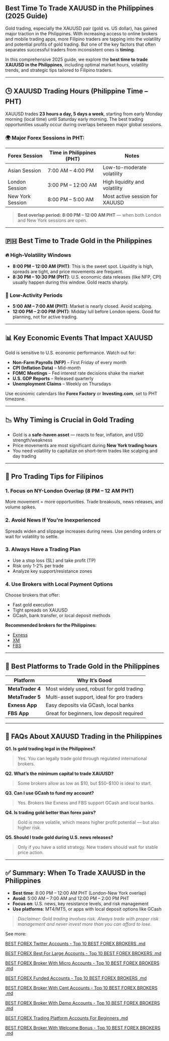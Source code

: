## Best Time To Trade XAUUSD in the Philippines (2025 Guide)

Gold trading, especially the XAUUSD pair (gold vs. US dollar), has gained major traction in the Philippines. With increasing access to online brokers and mobile trading apps, more Filipino traders are tapping into the volatility and potential profits of gold trading. But one of the key factors that often separates successful traders from inconsistent ones is **timing**.

In this comprehensive 2025 guide, we explore the **best time to trade XAUUSD in the Philippines**, including optimal market hours, volatility trends, and strategic tips tailored to Filipino traders.

---

## 🕒 XAUUSD Trading Hours (Philippine Time – PHT)

XAUUSD trades **23 hours a day, 5 days a week**, starting from early Monday morning (local time) until Saturday early morning. The best trading opportunities usually occur during overlaps between major global sessions.

### 🌍 Major Forex Sessions in PHT:

| Forex Session    | Time in Philippines (PHT) | Notes                          |
| ---------------- | ------------------------- | ------------------------------ |
| Asian Session    | 7:00 AM – 4:00 PM         | Low-to-moderate volatility     |
| London Session   | 3:00 PM – 12:00 AM        | High liquidity and volatility  |
| New York Session | 8:00 PM – 5:00 AM         | Most active session for XAUUSD |

> **Best overlap period:** **8:00 PM – 12:00 AM PHT** — when both London and New York sessions are open.

---

## 🇵🇭 Best Time to Trade Gold in the Philippines

### 🔥 High-Volatility Windows

* **8:00 PM – 12:00 AM (PHT)**: This is the sweet spot. Liquidity is high, spreads are tight, and price movements are frequent.
* **8:30 PM – 10:30 PM (PHT)**: U.S. economic data releases (like NFP, CPI) usually happen during this window. Gold reacts sharply.

### 🧊 Low-Activity Periods

* **5:00 AM – 7:00 AM (PHT)**: Market is nearly closed. Avoid scalping.
* **12:00 PM – 2:00 PM (PHT)**: Midday lull before London opens. Good for planning, not for active trading.

---

## 📊 Key Economic Events That Impact XAUUSD

Gold is sensitive to U.S. economic performance. Watch out for:

* **Non-Farm Payrolls (NFP)** – First Friday of every month
* **CPI (Inflation Data)** – Mid-month
* **FOMC Meetings** – Fed interest rate decisions shake the market
* **U.S. GDP Reports** – Released quarterly
* **Unemployment Claims** – Weekly on Thursdays

Use economic calendars like **Forex Factory** or **Investing.com**, set to PHT timezone.

---

## 📉 Why Timing is Crucial in Gold Trading

* Gold is a **safe-haven asset** — reacts to fear, inflation, and USD strength/weakness
* Price movements are most significant during **New York trading hours**
* You need volatility to capitalize on short-term trades like scalping and day trading

---

## 🧠 Pro Trading Tips for Filipinos

### 1. **Focus on NY-London Overlap (8 PM – 12 AM PHT)**

More movement = more opportunities. Trade breakouts, news releases, and volume spikes.

### 2. **Avoid News If You're Inexperienced**

Spreads widen and slippage increases during news. Use pending orders or wait for volatility to settle.

### 3. **Always Have a Trading Plan**

* Use a stop loss (SL) and take profit (TP)
* Risk only 1-2% per trade
* Analyze key support/resistance zones

### 4. **Use Brokers with Local Payment Options**

Choose brokers that offer:

* Fast gold execution
* Tight spreads on XAUUSD
* GCash, bank transfer, or local deposit methods

**Recommended brokers for the Philippines:**

* [Exness](https://one.exnesstrack.org/a/english23)
* [XM](https://clicks.pipaffiliates.com/c?c=589901&l=en&p=0)
* [FBS](https://fbs.partners?ibl=587836&ibp=21398815)

---

## 📱 Best Platforms to Trade Gold in the Philippines

| Platform         | Why It’s Good                              |
| ---------------- | ------------------------------------------ |
| **MetaTrader 4** | Most widely used, robust for gold trading  |
| **MetaTrader 5** | Multi-asset support, ideal for pro traders |
| **Exness App**   | Easy deposits via GCash, local banks       |
| **FBS App**      | Great for beginners, low deposit required  |

---

## 🤔 FAQs About XAUUSD Trading in the Philippines

**Q1. Is gold trading legal in the Philippines?**

> Yes. You can legally trade gold through regulated international brokers.

**Q2. What’s the minimum capital to trade XAUUSD?**

> Some brokers allow as low as \$10, but \$50–\$100 is ideal to start.

**Q3. Can I use GCash to fund my account?**

> Yes. Brokers like Exness and FBS support GCash and local banks.

**Q4. Is trading gold better than forex pairs?**

> Gold is more volatile, which means higher profit potential — but also higher risk.

**Q5. Should I trade gold during U.S. news releases?**

> Only if you have a solid strategy. New traders should wait for stable price action.

---

## ✅ Summary: When To Trade XAUUSD in the Philippines

* **Best time**: 8:00 PM – 12:00 AM PHT (London-New York overlap)
* **Avoid**: 5:00 AM – 7:00 AM and 12:00 PM – 2:00 PM PHT
* **Focus on**: U.S. news, key resistance levels, and risk management
* **Use platforms**: MT4/MT5, or apps with local deposit options like GCash

> *Disclaimer: Gold trading involves risk. Always trade with proper risk management and never invest more than you can afford to lose.*

See more:


[BEST FOREX Twitter Accounts  - Top 10 BEST FOREX BROKERS .md](https://github.com/mekuro/Trader/blob/main/BEST%20FOREX%20Twitter%20Accounts%20%20-%20Top%2010%20BEST%20FOREX%20BROKERS%20.md)

[BEST FOREX Best For Large Accounts  - Top 10 BEST FOREX BROKERS .md](https://github.com/mekuro/Trader/blob/main/BEST%20FOREX%20Best%20For%20Large%20Accounts%20%20-%20Top%2010%20BEST%20FOREX%20BROKERS%20.md)

[BEST FOREX Broker With Micro Accounts  - Top 10 BEST FOREX BROKERS .md](https://github.com/mekuro/Trader/blob/main/BEST%20FOREX%20Broker%20With%20Micro%20Accounts%20%20-%20Top%2010%20BEST%20FOREX%20BROKERS%20.md)

[BEST FOREX Funded Accounts  - Top 10 BEST FOREX BROKERS .md](https://github.com/mekuro/Trader/blob/main/BEST%20FOREX%20Funded%20Accounts%20%20-%20Top%2010%20BEST%20FOREX%20BROKERS%20.md)

[BEST FOREX Broker With Cent Accounts  - Top 10 BEST FOREX BROKERS .md](https://github.com/mekuro/Trader/blob/main/BEST%20FOREX%20Broker%20With%20Cent%20Accounts%20%20-%20Top%2010%20BEST%20FOREX%20BROKERS%20.md)

[BEST FOREX Broker With Demo Accounts  - Top 10 BEST FOREX BROKERS .md](https://github.com/mekuro/Trader/blob/main/BEST%20FOREX%20Broker%20With%20Demo%20Accounts%20%20-%20Top%2010%20BEST%20FOREX%20BROKERS%20.md)

[BEST FOREX Trading Platform Accounts For Beginners .md](https://github.com/mekuro/Trader/blob/main/BEST%20FOREX%20Trading%20Platform%20Accounts%20For%20Beginners%20.md)

[BEST FOREX Broker With Welcome Bonus - Top 10 BEST FOREX BROKERS .md](https://github.com/mekuro/Trader/blob/main/BEST%20FOREX%20Broker%20With%20Welcome%20Bonus%20-%20Top%2010%20BEST%20FOREX%20BROKERS%20.md)
